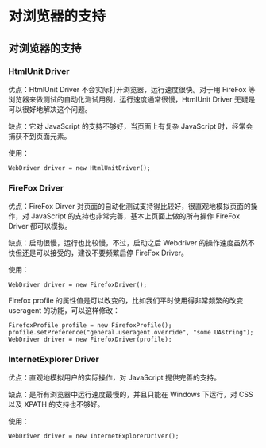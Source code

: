 # 对浏览器的支持

## 对浏览器的支持

### HtmlUnit Driver

优点：HtmlUnit Driver 不会实际打开浏览器，运行速度很快。对于用 FireFox 等浏览器来做测试的自动化测试用例，运行速度通常很慢，HtmlUnit Driver 无疑是可以很好地解决这个问题。

缺点：它对 JavaScript 的支持不够好，当页面上有复杂 JavaScript 时，经常会捕获不到页面元素。

使用：

```
WebDriver driver = new HtmlUnitDriver(); 
```

### FireFox Driver

优点：FireFox Dirver 对页面的自动化测试支持得比较好，很直观地模拟页面的操作，对 JavaScript 的支持也非常完善，基本上页面上做的所有操作 FireFox Driver 都可以模拟。

缺点：启动很慢，运行也比较慢，不过，启动之后 Webdriver 的操作速度虽然不快但还是可以接受的，建议不要频繁启停 FireFox Driver。

使用：

```
WebDriver driver = new FirefoxDriver(); 
```

Firefox profile 的属性值是可以改变的，比如我们平时使用得非常频繁的改变 useragent 的功能，可以这样修改：

```
FirefoxProfile profile = new FirefoxProfile();
profile.setPreference("general.useragent.override", "some UAstring");
WebDriver driver = new FirefoxDriver(profile); 
```

### InternetExplorer Driver

优点：直观地模拟用户的实际操作，对 JavaScript 提供完善的支持。

缺点：是所有浏览器中运行速度最慢的，并且只能在 Windows 下运行，对 CSS 以及 XPATH 的支持也不够好。

使用：

```
WebDriver driver = new InternetExplorerDriver(); 
```